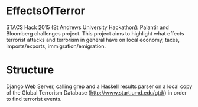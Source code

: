# EffectsOfTerror
STACS Hack 2015 (St Andrews University Hackathon): Palantir and Bloomberg challenges project.
This project aims to highlight what effects terrorist attacks and terrorism in general have on local economy, taxes, imports/exports, immigration/emigration.

Structure
===
Django Web Server, calling grep and a Haskell results parser on a local copy of the Global Terrorism Database (http://www.start.umd.edu/gtd/) in order to find terrorist events.

